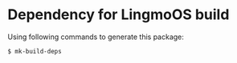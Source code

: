 # Dependency for LingmoOS build

Using following commands to generate this package:

```shell
$ mk-build-deps
```
